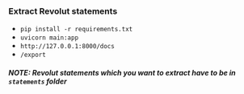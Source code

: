 
### Extract Revolut statements

* `pip install -r requirements.txt`
* `uvicorn main:app`
* `http://127.0.0.1:8000/docs`
* `/export`

##### NOTE: Revolut statements which you want to extract have to be in `statements` folder